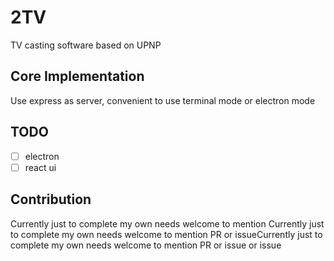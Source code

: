 # 2TV

TV casting software based on UPNP

## Core Implementation

Use express as server, convenient to use terminal mode or electron mode

## TODO

- [ ] electron
- [ ] react ui

## Contribution

Currently just to complete my own needs welcome to mention Currently just to complete my own needs welcome to mention PR or issueCurrently just to complete my own needs welcome to mention PR or issue or issue
